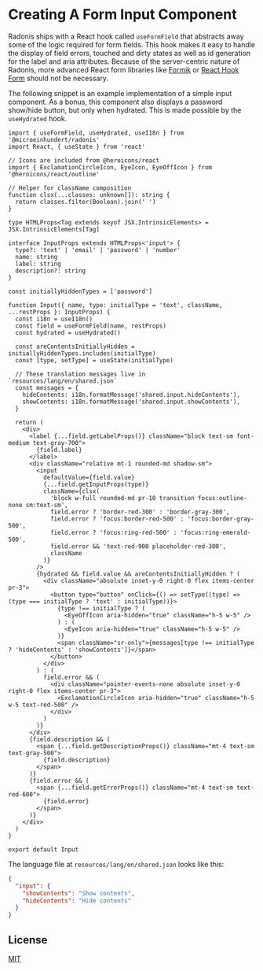 # Creating A Form Input Component

Radonis ships with a React hook called `useFormField` that abstracts away some of the logic required for form fields.
This hook makes it easy to handle the display of field errors, touched and dirty states as well as id generation for the label and aria attributes.
Because of the server-centric nature of Radonis, more advanced React form libraries like [Formik](https://formik.org/) or [React Hook Form](https://react-hook-form.com/) should not be necessary.

The following snippet is an example implementation of a simple input component.
As a bonus, this component also displays a password show/hide button, but only when hydrated. This is made possible by the `useHydrated` hook.

```tsx
import { useFormField, useHydrated, useI18n } from '@microeinhundert/radonis'
import React, { useState } from 'react'

// Icons are included from @heroicons/react
import { ExclamationCircleIcon, EyeIcon, EyeOffIcon } from '@heroicons/react/outline'

// Helper for className composition
function clsx(...classes: unknown[]): string {
  return classes.filter(Boolean).join(' ')
}

type HTMLProps<Tag extends keyof JSX.IntrinsicElements> = JSX.IntrinsicElements[Tag]

interface InputProps extends HTMLProps<'input'> {
  type?: 'text' | 'email' | 'password' | 'number'
  name: string
  label: string
  description?: string
}

const initiallyHiddenTypes = ['password']

function Input({ name, type: initialType = 'text', className, ...restProps }: InputProps) {
  const i18n = useI18n()
  const field = useFormField(name, restProps)
  const hydrated = useHydrated()

  const areContentsInitiallyHidden = initiallyHiddenTypes.includes(initialType)
  const [type, setType] = useState(initialType)

  // These translation messages live in `resources/lang/en/shared.json`
  const messages = {
    hideContents: i18n.formatMessage('shared.input.hideContents'),
    showContents: i18n.formatMessage('shared.input.showContents'),
  }

  return (
    <div>
      <label {...field.getLabelProps()} className="block text-sm font-medium text-gray-700">
        {field.label}
      </label>
      <div className="relative mt-1 rounded-md shadow-sm">
        <input
          defaultValue={field.value}
          {...field.getInputProps(type)}
          className={clsx(
            'block w-full rounded-md pr-10 transition focus:outline-none sm:text-sm',
            field.error ? 'border-red-300' : 'border-gray-300',
            field.error ? 'focus:border-red-500' : 'focus:border-gray-500',
            field.error ? 'focus:ring-red-500' : 'focus:ring-emerald-500',
            field.error && 'text-red-900 placeholder-red-300',
            className
          )}
        />
        {hydrated && field.value && areContentsInitiallyHidden ? (
          <div className="absolute inset-y-0 right-0 flex items-center pr-3">
            <button type="button" onClick={() => setType((type) => (type === initialType ? 'text' : initialType))}>
              {type !== initialType ? (
                <EyeOffIcon aria-hidden="true" className="h-5 w-5" />
              ) : (
                <EyeIcon aria-hidden="true" className="h-5 w-5" />
              )}
              <span className="sr-only">{messages[type !== initialType ? 'hideContents' : 'showContents']}</span>
            </button>
          </div>
        ) : (
          field.error && (
            <div className="pointer-events-none absolute inset-y-0 right-0 flex items-center pr-3">
              <ExclamationCircleIcon aria-hidden="true" className="h-5 w-5 text-red-500" />
            </div>
          )
        )}
      </div>
      {field.description && (
        <span {...field.getDescriptionProps()} className="mt-4 text-sm text-gray-500">
          {field.description}
        </span>
      )}
      {field.error && (
        <span {...field.getErrorProps()} className="mt-4 text-sm text-red-600">
          {field.error}
        </span>
      )}
    </div>
  )
}

export default Input
```

The language file at `resources/lang/en/shared.json` looks like this:

```json
{
  "input": {
    "showContents": "Show contents",
    "hideContents": "Hide contents"
  }
}
```

## License

[MIT](https://github.com/microeinhundert/radonis/tree/main/packages/radonis/LICENSE)
